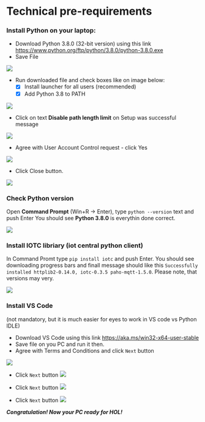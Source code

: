 # Technical pre-requirements
### Install Python on your laptop:
* Download Python 3.8.0 (32-bit version) using this link https://www.python.org/ftp/python/3.8.0/python-3.8.0.exe
* Save File

![](media/Save-Run.png)

* Run downloaded file and check boxes like on image below:
  - [x] Install launcher for all users (recommended)
  - [x] Add Python 3.8 to PATH

![](media/run-tick.png)

* Click on text **Disable path length limit** on Setup was successful message

![](media/disable-260-limit.png)

* Agree with User Account Control request - click Yes

![](media/UAC-yes.png)

* Click Close button.

![](media/close.png)

### Check Python version
Open **Command Prompt** (Win+R -> Enter), type `python --version` text and push Enter 
You should see **Python 3.8.0** is everythin done correct.

![](media/check-python-version.png)

### Install IOTC libriary (iot central python client)
In Command Promt type  `pip install iotc` and push Enter. You should see downloading progress bars and finall message should like this `Successfully installed httplib2-0.14.0, iotc-0.3.5 paho-mqtt-1.5.0`. Please note, that versions may very.

![](media/install-iotc.png)

### Install VS Code 
(not mandatory, but it is much easier for eyes to work in VS code vs Python IDLE)
* Download VS Code using this link https://aka.ms/win32-x64-user-stable
* Save file on you PC and run it then.
* Agree with Terms and Conditions and click `Next` button

![](media/vscode/vscode1.PNG)

* Click `Next` button
![](media/vscode/vscode2.PNG)

* Click `Next` button
![](media/vscode/vscode3.PNG)

* Click `Next` button
![](media/vscode/vscode4.PNG)

***Congratulation! Now your PC ready for HOL!***
